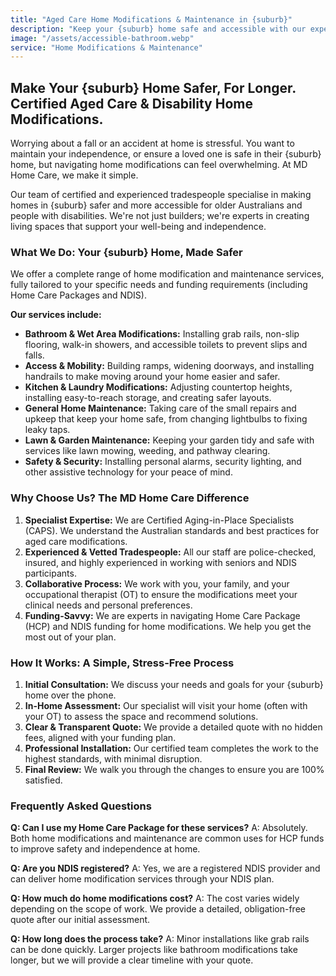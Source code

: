 ```yaml
---
title: "Aged Care Home Modifications & Maintenance in {suburb}"
description: "Keep your {suburb} home safe and accessible with our expert home modification and maintenance services. We specialise in aged care and disability support. Call us!"
image: "/assets/accessible-bathroom.webp"
service: "Home Modifications & Maintenance"
---
```


## Make Your {suburb} Home Safer, For Longer. Certified Aged Care & Disability Home Modifications.

Worrying about a fall or an accident at home is stressful. You want to maintain your independence, or ensure a loved one is safe in their {suburb} home, but navigating home modifications can feel overwhelming. At MD Home Care, we make it simple.

Our team of certified and experienced tradespeople specialise in making homes in {suburb} safer and more accessible for older Australians and people with disabilities. We're not just builders; we're experts in creating living spaces that support your well-being and independence.

### What We Do: Your {suburb} Home, Made Safer

We offer a complete range of home modification and maintenance services, fully tailored to your specific needs and funding requirements (including Home Care Packages and NDIS).

**Our services include:**

*   **Bathroom & Wet Area Modifications:** Installing grab rails, non-slip flooring, walk-in showers, and accessible toilets to prevent slips and falls.
*   **Access & Mobility:** Building ramps, widening doorways, and installing handrails to make moving around your home easier and safer.
*   **Kitchen & Laundry Modifications:** Adjusting countertop heights, installing easy-to-reach storage, and creating safer layouts.
*   **General Home Maintenance:** Taking care of the small repairs and upkeep that keep your home safe, from changing lightbulbs to fixing leaky taps.
*   **Lawn & Garden Maintenance:** Keeping your garden tidy and safe with services like lawn mowing, weeding, and pathway clearing.
*   **Safety & Security:** Installing personal alarms, security lighting, and other assistive technology for your peace of mind.

### Why Choose Us? The MD Home Care Difference

1.  **Specialist Expertise:** We are Certified Aging-in-Place Specialists (CAPS). We understand the Australian standards and best practices for aged care modifications.
2.  **Experienced & Vetted Tradespeople:** All our staff are police-checked, insured, and highly experienced in working with seniors and NDIS participants.
3.  **Collaborative Process:** We work with you, your family, and your occupational therapist (OT) to ensure the modifications meet your clinical needs and personal preferences.
4.  **Funding-Savvy:** We are experts in navigating Home Care Package (HCP) and NDIS funding for home modifications. We help you get the most out of your plan.

### How It Works: A Simple, Stress-Free Process

1.  **Initial Consultation:** We discuss your needs and goals for your {suburb} home over the phone.
2.  **In-Home Assessment:** Our specialist will visit your home (often with your OT) to assess the space and recommend solutions.
3.  **Clear & Transparent Quote:** We provide a detailed quote with no hidden fees, aligned with your funding plan.
4.  **Professional Installation:** Our certified team completes the work to the highest standards, with minimal disruption.
5.  **Final Review:** We walk you through the changes to ensure you are 100% satisfied.

### Frequently Asked Questions

**Q: Can I use my Home Care Package for these services?**
A: Absolutely. Both home modifications and maintenance are common uses for HCP funds to improve safety and independence at home.

**Q: Are you NDIS registered?**
A: Yes, we are a registered NDIS provider and can deliver home modification services through your NDIS plan.

**Q: How much do home modifications cost?**
A: The cost varies widely depending on the scope of work. We provide a detailed, obligation-free quote after our initial assessment.

**Q: How long does the process take?**
A: Minor installations like grab rails can be done quickly. Larger projects like bathroom modifications take longer, but we will provide a clear timeline with your quote.
